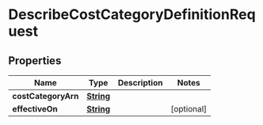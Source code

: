 

# DescribeCostCategoryDefinitionRequest


## Properties

| Name | Type | Description | Notes |
|------------ | ------------- | ------------- | -------------|
|**costCategoryArn** | [**String**](String.md) |  |  |
|**effectiveOn** | [**String**](String.md) |  |  [optional] |



